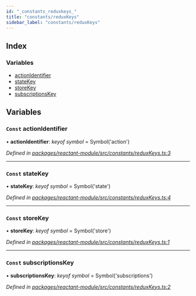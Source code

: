 ```yaml
---
id: "_constants_reduxkeys_"
title: "constants/reduxKeys"
sidebar_label: "constants/reduxKeys"
---
```


## Index

### Variables

* [actionIdentifier](_constants_reduxkeys_.md#const-actionidentifier)
* [stateKey](_constants_reduxkeys_.md#const-statekey)
* [storeKey](_constants_reduxkeys_.md#const-storekey)
* [subscriptionsKey](_constants_reduxkeys_.md#const-subscriptionskey)

## Variables

### `Const` actionIdentifier

• **actionIdentifier**: *keyof symbol* = Symbol('action')

*Defined in [packages/reactant-module/src/constants/reduxKeys.ts:3](https://github.com/unadlib/reactant/blob/9b7ec31/packages/reactant-module/src/constants/reduxKeys.ts#L3)*

___

### `Const` stateKey

• **stateKey**: *keyof symbol* = Symbol('state')

*Defined in [packages/reactant-module/src/constants/reduxKeys.ts:4](https://github.com/unadlib/reactant/blob/9b7ec31/packages/reactant-module/src/constants/reduxKeys.ts#L4)*

___

### `Const` storeKey

• **storeKey**: *keyof symbol* = Symbol('store')

*Defined in [packages/reactant-module/src/constants/reduxKeys.ts:1](https://github.com/unadlib/reactant/blob/9b7ec31/packages/reactant-module/src/constants/reduxKeys.ts#L1)*

___

### `Const` subscriptionsKey

• **subscriptionsKey**: *keyof symbol* = Symbol('subscriptions')

*Defined in [packages/reactant-module/src/constants/reduxKeys.ts:2](https://github.com/unadlib/reactant/blob/9b7ec31/packages/reactant-module/src/constants/reduxKeys.ts#L2)*
